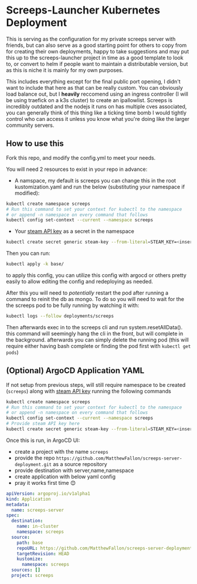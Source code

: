 # Screeps-Launcher Kubernetes Deployment

This is serving as the configuration for my private screeps server with friends, but can also serve as a good starting point for others to copy from for creating their own deployments, happy to take suggestions and may put this up to the screeps-launcher project in time as a good template to look to, or convert to helm if people want to maintain a distributable version, but as this is niche it is mainly for my own purposes.

This includes everything except for the final public port opening, I didn't want to include that here as that can be really custom. You can obviously load balance out, but I **heavily** reccomend using an ingress controller (I will be using traefick on a k3s cluster) to create an ipallowlist. Screeps is incredibly outdated and the nodejs it runs on has multiple cves associated, you can generally think of this thing like a ticking time bomb I would tightly control who can access it unless you know what you're doing like the larger community servers.

## How to use this

Fork this repo, and modify the config.yml to meet your needs.

You will need 2 resources to exist in your repo in advance:

- A namspace, my default is screeps you can change this in the root kustomization.yaml and run the below (substituting your namespace if modified):

```bash
kubectl create namespace screeps
# Run this command to set your context for kubectl to the namespace
# or append -n namespace on every command that follows
kubectl config set-context --current --namespace screeps
```

- Your [steam API key](https://steamcommunity.com/dev/apikey) as a secret in the namespace

```bash
kubectl create secret generic steam-key --from-literal=STEAM_KEY=<insert_your_steam_key_here>
```

Then you can run:

```bash
kubectl apply -k base/
```

to apply this config, you can utilize this config with argocd or others pretty easily to allow editing the config and redeploying as needed.

After this you will need to _potentially_ restart the pod after running a command to reinit the db as mongo. To do so you will need to wait for the the screeps pod to be fully running by watching it with:

```bash
kubectl logs --follow deployments/screeps
```

Then afterwards exec in to the screeps cli and run system.resetAllData(). this command will seemingly hang the cli in the front, but will complete in the background. afterwards you can simply delete the running pod (this will require either having bash complete or finding the pod first with `kubectl get pods`)

## (Optional) ArgoCD Application YAML

If not setup from previous steps, will still require namespace to be created (`screeps`) along with [steam API key](https://steamcommunity.com/dev/apikey) running the following commands

```bash
kubectl create namespace screeps
# Run this command to set your context for kubectl to the namespace
# or append -n namespace on every command that follows
kubectl config set-context --current --namespace screeps
# Provide steam API key here
kubectl create secret generic steam-key --from-literal=STEAM_KEY=<insert_your_steam_key_here>
```

Once this is run, in ArgoCD UI:

- create a project with the name `screeps`
- provide the repo `https://github.com/MatthewFallon/screeps-server-deployment.git` as a source repository
- provide destination with server,name,namespace
- create application with below yaml config
- pray it works first time 😊

```yaml
apiVersion: argoproj.io/v1alpha1
kind: Application
metadata:
  name: screeps-server
spec:
  destination:
    name: in-cluster
    namespace: screeps
  source:
    path: base
    repoURL: https://github.com/MatthewFallon/screeps-server-deployment.git
    targetRevision: HEAD
    kustomize:
      namespace: screeps
  sources: []
  project: screeps
```
